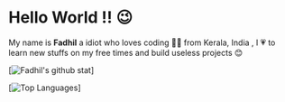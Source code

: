 # Hello World !! 😉

My name is **Fadhil** a idiot who loves coding 👨‍💻 from Kerala, India , I 💗 to learn new stuffs on my free times and build useless projects 😊



[![Fadhil's github stat](https://github-readme-stats.vercel.app/api?username=fadhilsaheer&show_icons=true&theme=onedark)]

[![Top Languages](https://github-readme-stats.vercel.app/api/top-langs/?username=fadhilsaheer&layout=compact&theme=onedark)] 

